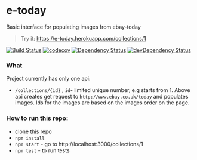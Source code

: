 # e-today

Basic interface for populating images from ebay-today

> Try it: https://e-today.herokuapp.com/collections/1

[![Build Status](https://travis-ci.org/heron2014/e-today.svg?branch=master)](https://travis-ci.org/heron2014/e-today)
[![codecov](https://codecov.io/gh/heron2014/e-today/branch/master/graph/badge.svg)](https://codecov.io/gh/heron2014/e-today)
[![Dependency Status](https://david-dm.org/heron2014/e-today.svg)](https://david-dm.org/heron2014/e-today)
[![devDependency Status](https://david-dm.org/heron2014/e-today/dev-status.svg)](https://david-dm.org/heron2014/e-today#info=devDependencies)


### What

Project currently has only one api:
 - ```/collections/{id}``` , ```id```- limited unique number, e.g starts from 1.
 Above api creates get request to ```http://www.ebay.co.uk/today``` and populates images. Ids for the images are based on the images order on the page.

### How to run this repo:

- clone this repo
- ```npm install```
- ```npm start``` - go to http://localhost:3000/collections/1
- ```npm test``` - to run tests

